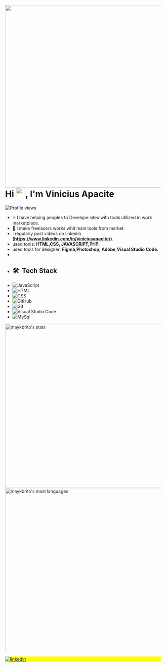 <img align="right" height="590em" src="https://raw.githubusercontent.com/gist/viniciusapacite/770b7bce1f710db93461c337a75e16bc/raw/f5dbbdcfbd8f22c9dca9759a622ad4b0dd9ffddb/githubcard.svg"/>
<h1 align="left">Hi <img src="https://raw.githubusercontent.com/kaueMarques/kaueMarques/master/hi.gif" height="30px">, I'm Vinicius Apacite</h1>
<p align="left"> <img src="https://komarev.com/ghpvc/?username=apacite&color=yellow" alt="Profile views" /> </p>

- 🔥 I have helping peoples to Develope sites with tools utilized in work marketplace.
-  🔭 I make freelacers  works whit main tools from market.
-  I regularly post videos on linkedin **(https://www.linkedin.com/in/viniciusapacite/).**
-  used tools: **HTML,CSS, JAVASCRIPT,PHP.**
-  used tools for designer: **Figma,Photoshop, Adobe,Visual Studio Code.**
-  <br>
-  ## 🛠 &nbsp;Tech Stack
-  ![JavaScript](https://img.shields.io/badge/-JavaScript-05122A?style=flat&logo=javascript)&nbsp;
-  ![HTML](https://img.shields.io/badge/-HTML-05122A?style=flat&logo=HTML5)&nbsp;
-  ![CSS](https://img.shields.io/badge/-CSS-05122A?style=flat&logo=CSS3&logoColor=1572B6)&nbsp;
-  ![GitHub](https://img.shields.io/badge/-GitHub-05122A?style=flat&logo=github)&nbsp;
-  ![Git](https://img.shields.io/badge/-Git-05122A?style=flat&logo=git)&nbsp;
-  ![Visual Studio Code](https://img.shields.io/badge/-Visual%20Studio%20Code-05122A?style=flat&logo=visual-studio-code&logoColor=007ACC)&nbsp;
-  ![MySql](https://img.shields.io/badge/-mysql-05122A?style=flat&logo=mysql)&nbsp;

<p align="left">
<img width="530em" src="https://github-readme-stats.vercel.app/api?username=viniciusapacite&show_icons=true&theme=vision-friendly-dark" alt="maykbrito's stats"/>
<img width="530em" src="https://github-readme-stats.vercel.app/api/top-langs/?username=viniciusapacite&layout=compact&theme=vision-friendly-dark" alt="maykbrito's most languages"/>
</p>

<p align="left" style="background:yellow">
  <a href="(https://www.linkedin.com/in/viniciusapacite/)" target="_blank">
  <img align="center" src="https://img.shields.io/badge/-ViniciusApacite-05122A?style=flat&logo=linkedin" alt="linkedin"/>
</a>
</p>
